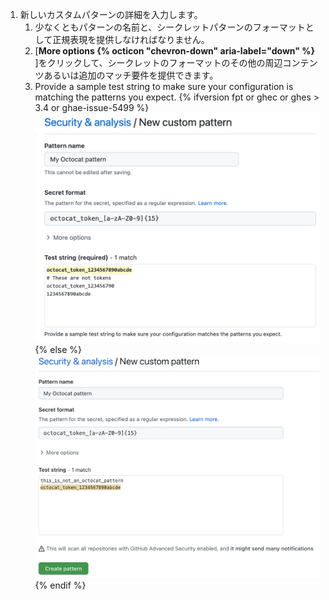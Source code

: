 1. 新しいカスタムパターンの詳細を入力します。
   1. 少なくともパターンの名前と、シークレットパターンのフォーマットとして正規表現を提供しなければなりません。
   1. [**More options {% octicon "chevron-down" aria-label="down" %}** ]をクリックして、シークレットのフォーマットのその他の周辺コンテンツあるいは追加のマッチ要件を提供できます。
   1. Provide a sample test string to make sure your configuration is matching the patterns you expect.
   {% ifversion fpt or ghec or ghes > 3.4 or ghae-issue-5499 %}
   ![カスタムの{% data variables.product.prodname_secret_scanning %}パターン形式の作成](/assets/images/help/repository/secret-scanning-create-custom-pattern.png)
   {% else %}
   ![カスタムの{% data variables.product.prodname_secret_scanning %}パターン形式の作成](/assets/images/enterprise/3.2/repository/secret-scanning-create-custom-pattern.png)
   {% endif %}
